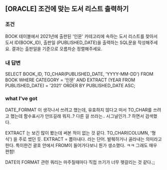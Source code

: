 
[ORACLE] 조건에 맞는 도서 리스트 출력하기
---------------------------------------

### 조건
BOOK 테이블에서 2021년에 출판된 '인문' 카테고리에 속하는 도서 리스트를 찾아서 도서 ID(BOOK_ID), 출판일 (PUBLISHED_DATE)을 출력하는 SQL문을 작성해주세요.
결과는 출판일을 기준으로 오름차순 정렬해주세요.

### 내 답변
SELECT BOOK_ID, TO_CHAR(PUBLISHED_DATE, 'YYYY-MM-DD') FROM BOOK WHERE CATEGORY = '인문' AND EXTRACT (YEAR FROM PUBLISHED_DATE) = '2021' ORDER BY PUBLISHED_DATE ASC;

### what I've got
DATE_FORMAT 이 생각나서 쓰려고 했는데, 유효하지 않다고 떠서 TO_CHAR를 쓰려고 했는데 함수표시가 안뜨길래 뭐지..? 다른 걸 쓰라는.. 시그널인가..? 하면서 검색했다. 

EXTRACT 는 보긴 많이 봤는데 써본 적이 없는 것 같다. TO_CHAR(COLUMN, '형식') 을 주로 썼던 듯.
EXTRACT = 뽑아내다. 라는 단어. 발췌하거나 골라내는 의미라고 한다. 특이한건 괄호 안에서 FROM이 들어가다보니 뭔가 생소했다. ㅋㅋ 그래도 매우 편함!

DATE의 FORMAT 관련 쿼리는 마주칠때마다 직접 쓰기가 너무 헷갈리는 것 같다.;;
